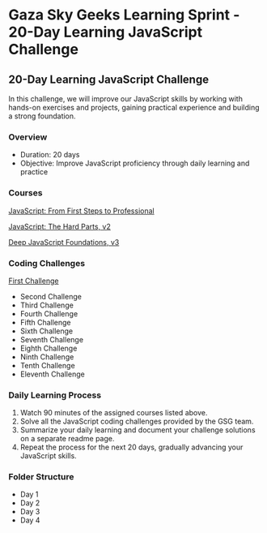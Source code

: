 # Gaza Sky Geeks Learning Sprint - 20-Day Learning JavaScript Challenge

## 20-Day Learning JavaScript Challenge

In this challenge, we will improve our JavaScript skills by working with hands-on exercises and projects, gaining practical experience and building a strong foundation.

### Overview
- Duration: 20 days
- Objective: Improve JavaScript proficiency through daily learning and practice

### Courses
[JavaScript: From First Steps to Professional](https://frontendmasters.com/courses/javascript-first-steps/)

[JavaScript: The Hard Parts, v2](https://frontendmasters.com/courses/javascript-hard-parts-v2/)

[Deep JavaScript Foundations, v3](https://frontendmasters.com/courses/deep-javascript-v3/)


### Coding Challenges
[First Challenge](https://www.freecodecamp.org/learn/javascript-algorithms-and-data-structures/basic-javascript/compound-assignment-with-augmented-multiplication)
- Second Challenge
- Third Challenge
- Fourth Challenge
- Fifth Challenge
- Sixth Challenge
- Seventh Challenge
- Eighth Challenge
- Ninth Challenge
- Tenth Challenge
- Eleventh Challenge

### Daily Learning Process
1. Watch 90 minutes of the assigned courses listed above.
2. Solve all the JavaScript coding challenges provided by the GSG team.
3. Summarize your daily learning and document your challenge solutions on a separate readme page.
4. Repeat the process for the next 20 days, gradually advancing your JavaScript skills.

### Folder Structure
- Day 1
- Day 2
- Day 3
- Day 4
